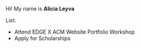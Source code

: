 Hi! My name is **Alicia Leyva**

List:
+ Attend EDGE X ACM Website Portfolio Workshop
+ Apply for Scholarships
